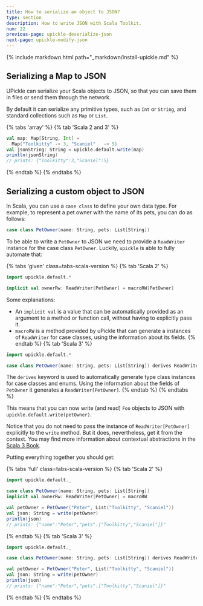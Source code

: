 ```yaml
---
title: How to serialize an object to JSON?
type: section
description: How to write JSON with Scala Toolkit.
num: 22
previous-page: upickle-deserialize-json
next-page: upickle-modify-json
---
```


{% include markdown.html path="_markdown/install-upickle.md" %}

## Serializing a Map to JSON

UPickle can serialize your Scala objects to JSON, so that you can save them in files or send them through the network.

By default it can serialize any primitive types, such as `Int` or `String`, and standard collections such as `Map` or `List`.

{% tabs 'array' %}
{% tab 'Scala 2 and 3' %}
```scala
val map: Map[String, Int] =
  Map("Toolkitty" -> 3, "Scaniel"   -> 5)
val jsonString: String = upickle.default.write(map)
println(jsonString)
// prints: {"Toolkitty":3,"Scaniel":5}
```
{% endtab %}
{% endtabs %}

## Serializing a custom object to JSON

In Scala, you can use a `case class` to define your own data type.
For example, to represent a pet owner with the name of its pets, you can do as follows:
```scala
case class PetOwner(name: String, pets: List[String])
```

To be able to write a `PetOwner` to JSON we need to provide a `ReadWriter` instance for the case class `PetOwner`.
Luckily, `upickle` is able to fully automate that:

{% tabs 'given' class=tabs-scala-version %}
{% tab 'Scala 2' %}
```scala
import upickle.default.*

implicit val ownerRw: ReadWriter[PetOwner] = macroRW[PetOwner]
```
Some explanations:
- An `implicit val` is a value that can be automatically provided as an argument to a method or function call, without having to explicitly pass it.
- `macroRW` is a method provided by uPickle that can generate a instances of `ReadWriter` for case classes, using the information about its fields.
{% endtab %}
{% tab 'Scala 3' %}
```scala
import upickle.default.*

case class PetOwner(name: String, pets: List[String]) derives ReadWriter
```
The `derives` keyword is used to automatically generate type class instances for case classes and enums.
Using the information about the fields of `PetOwner` it generates a `ReadWriter[PetOwner]`.
{% endtab %}
{% endtabs %}

This means that you can now write (and read) `Foo` objects to JSON with `upickle.default.write(petOwner)`.

Notice that you do not need to pass the instance of `ReadWriter[PetOwner]` explicitly to the `write` method. But it does, nevertheless, get it from the context. You may find more information about contextual abstractions in the [Scala 3 Book](https://docs.scala-lang.org/scala3/book/ca-contextual-abstractions-intro.html).

Putting everything together you should get:

{% tabs 'full' class=tabs-scala-version %}
{% tab 'Scala 2' %}
```scala
import upickle.default._

case class PetOwner(name: String, pets: List[String])
implicit val ownerRw: ReadWriter[PetOwner] = macroRW

val petOwner = PetOwner("Peter", List("Toolkitty", "Scaniel"))
val json: String = write(petOwner)
println(json)
// prints: {"name":"Peter","pets":["Toolkitty","Scaniel"]}"
``` 
{% endtab %}
{% tab 'Scala 3' %}
```scala
import upickle.default._

case class PetOwner(name: String, pets: List[String]) derives ReadWriter

val petOwner = PetOwner("Peter", List("Toolkitty", "Scaniel"))
val json: String = write(petOwner)
println(json) 
// prints: {"name":"Peter","pets":["Toolkitty","Scaniel"]}"
``` 
{% endtab %}
{% endtabs %}
